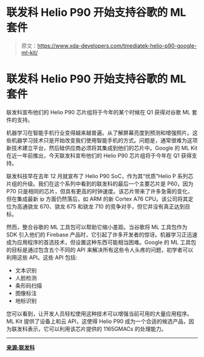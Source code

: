 # 联发科 Helio P90 开始支持谷歌的 ML 套件

> 原文：<https://www.xda-developers.com/tmediatek-helio-p90-google-ml-kit/>

# 联发科 Helio P90 开始支持谷歌的 ML 套件

联发科宣布他们的 Helio P90 芯片组将于今年的某个时候在 Q1 获得对谷歌 ML 套件的支持。

机器学习在智能手机行业变得越来越普遍。从了解屏幕亮度到预测和增强照片。这些机器学习技术只是开始改变我们使用智能手机的方式。问题是，通常很难为这项新技术建立平台，然后硅供应商必须将其集成到他们的芯片中。Google 的 ML Kit 在近一年前推出，今天联发科宣布他们的 Helio P90 芯片组将于今年在 Q1 获得支持。

联发科技早在去年 12 月就宣布了 Helio P90 SoC，作为其“优质”Helio P 系列芯片组的升级。我们在这个系列中看到的联发科的最后一个主要芯片是 P60，因为 P70 只是相同的芯片，但具有更高的时钟速度。该芯片带来了许多急需的变化，但在集成最新 ip 方面仍然落后，如 ARM 的新 Cortex A76 CPU。该公司将其定位为高通骁龙 670、骁龙 675 和骁龙 710 的竞争对手，但它并没有真正达到目标。

然而，整合谷歌的 ML 工具包可以帮助它缩小差距。当谷歌将 ML 工具包作为 SDK 引入他们的 Firebase 产品时，它引起了许多开发者的惊讶。机器学习正迅速成为应用程序的首选技术，但设置这种东西可能相当困难。Google 的 ML 工具包的目标是通过包含五个不同的 API 来解决所有这些令人头疼的问题，初学者可以利用这些 API。这些 API 包括:

*   文本识别
*   人脸检测
*   条形码扫描
*   图像标注
*   地标识别

您可以看到，让开发人员轻松使用这种技术可以增强当前可用的大量应用程序。ML Kit 提供了设备上和云 API，这使得 Helio P90 成为一个合适的候选产品，因为联发科表示，它可以利用该芯片提供的 1165GMACs 的处理能力。

* * *

[**来源:联发科**](https://www.mediatek.com/blog/google-ml-kit-arrives-on-the-p90)